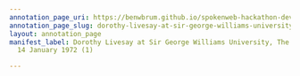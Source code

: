 ```yaml
---
annotation_page_uri: https://benwbrum.github.io/spokenweb-hackathon-development/annotations/dorothy-livesay-at-sir-george-williams-university-the-poetry-series-14-january-1972-1--canvas-1-end.json
annotation_page_slug: dorothy-livesay-at-sir-george-williams-university-the-poetry-series-14-january-1972-1--canvas-1-end
layout: annotation_page
manifest_label: Dorothy Livesay at Sir George Williams University, The Poetry Series,
  14 January 1972 (1)

---
```

